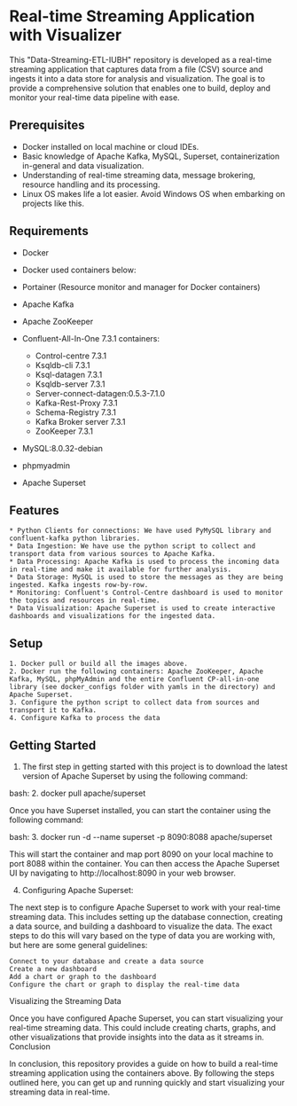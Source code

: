 

# Real-time Streaming Application with Visualizer

This "Data-Streaming-ETL-IUBH" repository is developed as a real-time streaming application that captures data from a file (CSV) source and ingests it into a data store for analysis and visualization. The goal is to provide a comprehensive solution that enables one to build, deploy and monitor your real-time data pipeline with ease.

## Prerequisites

 * Docker installed on local machine or cloud IDEs.
 * Basic knowledge of Apache Kafka, MySQL, Superset, containerization in-general and data visualization.
 * Understanding of real-time streaming data, message brokering, resource handling and its processing.
 * Linux OS makes life a lot easier. Avoid Windows OS when embarking on projects like this. 

## Requirements

  * Docker

  * Docker used containers below: 
  * Portainer (Resource monitor and manager for Docker containers)
  * Apache Kafka
  * Apache ZooKeeper
  * Confluent-All-In-One 7.3.1 containers:
      * Control-centre 7.3.1
      * Ksqldb-cli 7.3.1
      * Ksql-datagen 7.3.1
      * Ksqldb-server 7.3.1
      * Server-connect-datagen:0.5.3-7.1.0
      * Kafka-Rest-Proxy 7.3.1
      * Schema-Registry 7.3.1
      * Kafka Broker server 7.3.1
      * ZooKeeper 7.3.1
  * MySQL:8.0.32-debian
  * phpmyadmin
  * Apache Superset

## Features

    * Python Clients for connections: We have used PyMySQL library and confluent-kafka python libraries.
    * Data Ingestion: We have use the python script to collect and transport data from various sources to Apache Kafka.
    * Data Processing: Apache Kafka is used to process the incoming data in real-time and make it available for further analysis.
    * Data Storage: MySQL is used to store the messages as they are being ingested. Kafka ingests row-by-row.
    * Monitoring: Confluent's Control-Centre dashboard is used to monitor the topics and resources in real-time.
    * Data Visualization: Apache Superset is used to create interactive dashboards and visualizations for the ingested data.

## Setup

    1. Docker pull or build all the images above.
    2. Docker run the following containers: Apache ZooKeeper, Apache Kafka, MySQL, phpMyAdmin and the entire Confluent CP-all-in-one library (see docker_configs folder with yamls in the directory) and Apache Superset.
    3. Configure the python script to collect data from sources and transport it to Kafka.
    4. Configure Kafka to process the data


## Getting Started

1. The first step in getting started with this project is to download the latest version of Apache Superset by using the following command:

bash:
2. docker pull apache/superset

Once you have Superset installed, you can start the container using the following command:

bash:
3. docker run -d --name superset -p 8090:8088 apache/superset

This will start the container and map port 8090 on your local machine to port 8088 within the container. You can then access the Apache Superset UI by navigating to http://localhost:8090 in your web browser.

4. Configuring Apache Superset:

The next step is to configure Apache Superset to work with your real-time streaming data. This includes setting up the database connection, creating a data source, and building a dashboard to visualize the data. The exact steps to do this will vary based on the type of data you are working with, but here are some general guidelines:

    Connect to your database and create a data source
    Create a new dashboard
    Add a chart or graph to the dashboard
    Configure the chart or graph to display the real-time data

Visualizing the Streaming Data

Once you have configured Apache Superset, you can start visualizing your real-time streaming data. This could include creating charts, graphs, and other visualizations that provide insights into the data as it streams in.
Conclusion

In conclusion, this repository provides a guide on how to build a real-time streaming application using the containers above. By following the steps outlined here, you can get up and running quickly and start visualizing your streaming data in real-time. 


